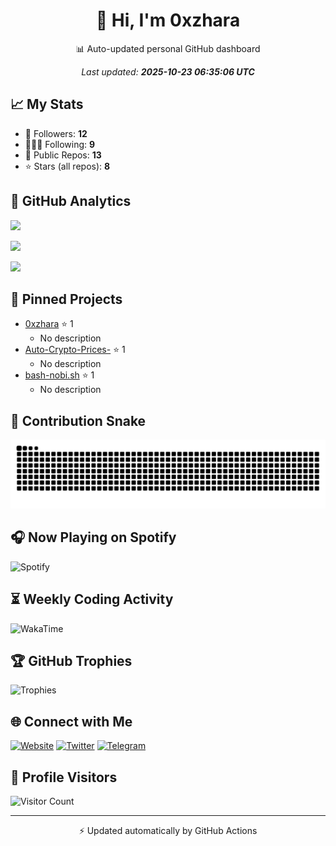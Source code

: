 <h1 align='center'>👋 Hi, I'm 0xzhara</h1>

<p align='center'>📊 Auto-updated personal GitHub dashboard</p>

<p align='center'><i>Last updated: <b>2025-10-23 06:35:06 UTC</b></i></p>

## 📈 My Stats
- 👥 Followers: **12**
- 🧑‍🤝‍🧑 Following: **9**
- 📂 Public Repos: **13**
- ⭐ Stars (all repos): **8**

## 🚀 GitHub Analytics
![](https://github-readme-stats.vercel.app/api?username=0xzhara&show_icons=true&theme=tokyonight&hide_border=true)

![](https://github-readme-stats.vercel.app/api/top-langs/?username=0xzhara&layout=compact&theme=tokyonight&hide_border=true)

![](https://github-readme-streak-stats.herokuapp.com/?user=0xzhara&theme=tokyonight&hide_border=true)

## 📌 Pinned Projects
- [0xzhara](https://github.com/0xzhara/0xzhara) ⭐ 1
  - No description
- [Auto-Crypto-Prices-](https://github.com/0xzhara/Auto-Crypto-Prices-) ⭐ 1
  - No description
- [bash-nobi.sh](https://github.com/0xzhara/bash-nobi.sh) ⭐ 1
  - No description

## 🐍 Contribution Snake
![snake gif](https://github.com/0xzhara/0xzhara/blob/output/github-contribution-grid-snake.svg)

## 🎧 Now Playing on Spotify
![Spotify](https://novatorem-0xzhara.vercel.app/api/spotify)

## ⏳ Weekly Coding Activity
![WakaTime](https://github-readme-stats.vercel.app/api/wakatime?username=0xzhara&layout=compact&theme=tokyonight&hide_border=true)

## 🏆 GitHub Trophies
![Trophies](https://github-profile-trophy.vercel.app/?username=0xzhara&theme=tokyonight&no-frame=true&margin-w=5&margin-h=5)

## 🌐 Connect with Me
[![Website](https://img.shields.io/badge/🌍%20Website-0xzhara-blue?style=for-the-badge)](https://t.me/airdropnobi) [![Twitter](https://img.shields.io/badge/Twitter-0xzhara-1DA1F2?style=for-the-badge&logo=twitter&logoColor=white)](https://twitter.com/0xzhara) [![Telegram](https://img.shields.io/badge/Telegram-Chat-blue?style=for-the-badge&logo=telegram)](https://t.me/airdropnobi)

## 👀 Profile Visitors
![Visitor Count](https://komarev.com/ghpvc/?username=0xzhara&style=for-the-badge)

---
<p align='center'>⚡ Updated automatically by GitHub Actions</p>
